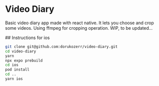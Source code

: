 # Video Diary

Basic video diary app made with react native. It lets you choose and crop some videos. Using ffmpeg for cropping operation. WIP, to be updated...

## Instructions for ios

```bash
git clone git@github.com:dorukozerr/video-diary.git
cd video-diary
yarn
npx expo prebuild
cd ios
pod install
cd ..
yarn ios
```
